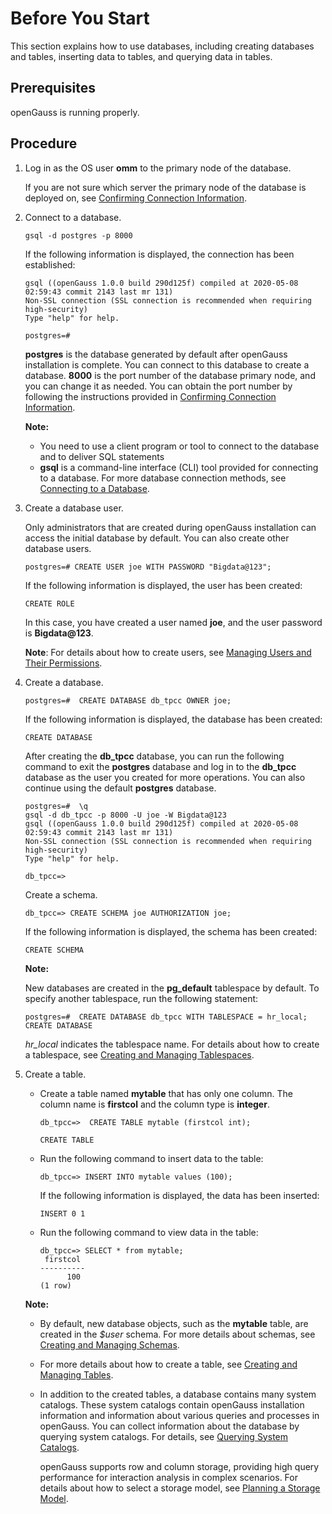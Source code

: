 # Before You Start<a name="EN-US_TOPIC_0242370174"></a>

This section explains how to use databases, including creating databases and tables, inserting data to tables, and querying data in tables.

## Prerequisites<a name="en-us_topic_0237120268_en-us_topic_0065727379_section41248418165624"></a>

openGauss is running properly.

## Procedure<a name="en-us_topic_0237120268_en-us_topic_0065727379_section62139327164538"></a>

1.  Log in as the OS user  **omm**  to the primary node of the database.

    If you are not sure which server the primary node of the database is deployed on, see  [Confirming Connection Information](confirming-connection-information.md).

2.  Connect to a database.

    ```
    gsql -d postgres -p 8000
    ```

    If the following information is displayed, the connection has been established:

    ```
    gsql ((openGauss 1.0.0 build 290d125f) compiled at 2020-05-08 02:59:43 commit 2143 last mr 131)
    Non-SSL connection (SSL connection is recommended when requiring high-security)
    Type "help" for help.
    
    postgres=# 
    ```

    **postgres**  is the database generated by default after openGauss installation is complete. You can connect to this database to create a database.  **8000**  is the port number of the database primary node, and you can change it as needed. You can obtain the port number by following the instructions provided in  [Confirming Connection Information](confirming-connection-information.md).

    **Note:**

    -   You need to use a client program or tool to connect to the database and to deliver SQL statements
    -   **gsql**  is a command-line interface \(CLI\) tool provided for connecting to a database. For more database connection methods, see  [Connecting to a Database](connecting-to-a-database.md).

3.  Create a database user.

    Only administrators that are created during openGauss installation can access the initial database by default. You can also create other database users.

    ```
    postgres=# CREATE USER joe WITH PASSWORD "Bigdata@123";
    ```

    If the following information is displayed, the user has been created:

    ```
    CREATE ROLE
    ```

    In this case, you have created a user named  **joe**, and the user password is  **Bigdata@123**.

    **Note**: For details about how to create users, see  [Managing Users and Their Permissions](managing-users-and-their-permissions.md).

4.  Create a database.

    ```
    postgres=#  CREATE DATABASE db_tpcc OWNER joe;
    ```

    If the following information is displayed, the database has been created:

    ```
    CREATE DATABASE
    ```

    After creating the  **db\_tpcc**  database, you can run the following command to exit the  **postgres**  database and log in to the  **db\_tpcc**  database as the user you created for more operations. You can also continue using the default  **postgres**  database.

    ```
    postgres=#  \q
    gsql -d db_tpcc -p 8000 -U joe -W Bigdata@123
    gsql ((openGauss 1.0.0 build 290d125f) compiled at 2020-05-08 02:59:43 commit 2143 last mr 131)
    Non-SSL connection (SSL connection is recommended when requiring high-security)
    Type "help" for help.
     
    db_tpcc=> 
    ```

    Create a schema.

    ```
    db_tpcc=> CREATE SCHEMA joe AUTHORIZATION joe;
    ```

    If the following information is displayed, the schema has been created:

    ```
    CREATE SCHEMA
    ```

    **Note:**

    New databases are created in the  **pg\_default**  tablespace by default. To specify another tablespace, run the following statement:

    ```
    postgres=#  CREATE DATABASE db_tpcc WITH TABLESPACE = hr_local;
    CREATE DATABASE
    ```

    _hr\_local_  indicates the tablespace name. For details about how to create a tablespace, see  [Creating and Managing Tablespaces](creating-and-managing-tablespaces.md).

5.  Create a table.

    -   Create a table named  **mytable**  that has only one column. The column name is  **firstcol**  and the column type is  **integer**.

        ```
        db_tpcc=>  CREATE TABLE mytable (firstcol int);
        ```

        ```
        CREATE TABLE
        ```

    -   Run the following command to insert data to the table:

        ```
        db_tpcc=> INSERT INTO mytable values (100);
        ```

        If the following information is displayed, the data has been inserted:

        ```
        INSERT 0 1
        ```

    -   Run the following command to view data in the table:

        ```
        db_tpcc=> SELECT * from mytable;
         firstcol 
        ----------
              100
        (1 row)
        ```

    **Note:**

    -   By default, new database objects, such as the  **mytable**  table, are created in the  _$user_  schema. For more details about schemas, see  [Creating and Managing Schemas](creating-and-managing-schemas.md).
    -   For more details about how to create a table, see  [Creating and Managing Tables](creating-and-managing-tables.md).
    -   In addition to the created tables, a database contains many system catalogs. These system catalogs contain openGauss installation information and information about various queries and processes in openGauss. You can collect information about the database by querying system catalogs. For details, see  [Querying System Catalogs](querying-system-catalogs.md).

        openGauss supports row and column storage, providing high query performance for interaction analysis in complex scenarios. For details about how to select a storage model, see  [Planning a Storage Model](planning-a-storage-model.md).



